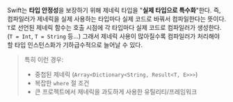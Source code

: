 Swift는 **타입 안정성**을 보장하기 위해 제네릭 타입을 "**실제 타입으로 특수화**"한다. 즉, 컴파일러가 제네릭을 실제 사용하는 타입마다 실제 코드로 바꿔서 컴파일한다는 뜻이다. `T`로 선언된 제네릭 함수는 호출 시점에 각 타입마다 실제 코드로 컴파일러가 생성한다.(`T = Int`, `T = String` 등...)
그래서 제네릭 사용이 많아질수록 컴파일러가 처리해야 할 타입 인스턴스화가 기하급수적으로 늘어날 수 있다.

> 특히 이런 경우:
> - 중첩된 제네릭 (`Array<Dictionary<String, Result<T, E>>>`)
> - 복잡한 `where` 절 조건
> - 큰 프로젝트에서 제네릭을 과도하게 사용한 유틸리티/프레임워크